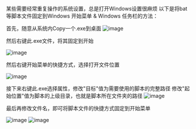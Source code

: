 某些需要经常重复操作的系统设置，总是打开Windows设置很麻烦
以下是将bat等脚本文件固定到Windows 开始菜单 & Windows 任务栏的方法：

首先，随意从系统内Copy一个.exe到桌面
![image](https://github.com/FrodoTTK/System-Scripts-Commands/assets/156465905/c05c0503-4baa-4339-99db-adbeb268458c)

然后右键此.exe文件，将其固定到开始

![image](https://github.com/FrodoTTK/System-Scripts-Commands/assets/156465905/056bd825-0923-4996-945a-47c0a5a33949)

然后右键开始菜单的快捷方式，选择打开文件位置

![image](https://github.com/FrodoTTK/System-Scripts-Commands/assets/156465905/ced083a0-8369-4f24-af57-792221cf05b8)

接下来右键此.exe选择属性，修改"目标"值为需要使用的脚本的完整路径
                         修改"起始位置"值为脚本的上级目录，也就是脚本所在文件夹的路径
![image](https://github.com/FrodoTTK/System-Scripts-Commands/assets/156465905/6f34927f-5370-440c-98b3-793c5998acd5)

最后再修改文件名，即可将脚本文件的快捷方式固定到开始菜单

![image](https://github.com/FrodoTTK/System-Scripts-Commands/assets/156465905/c12f0932-cb46-46a5-ac65-84a02c30d57a)
![image](https://github.com/FrodoTTK/System-Scripts-Commands/assets/156465905/1bd132b9-51d3-4fa6-b8c7-061edc4ba0ce)

